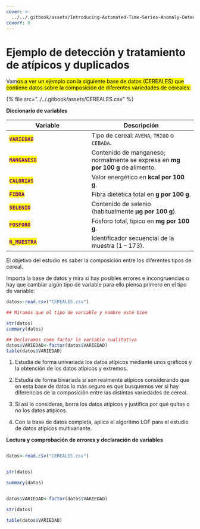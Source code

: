 ```yaml
---
cover: >-
  ../../.gitbook/assets/Introducing-Automated-Time-Series-Anomaly-Detection_blog_Image_v.1.0.webp
coverY: 0
---
```


# Ejemplo de detección y tratamiento de atípicos y duplicados

Vam<mark style="background-color:yellow;">os a ver un ejemplo con la siguiente base de datos (CEREALES) que contiene datos sobre la composición de diferentes variedades de cereales:</mark>&#x20;

{% file src="../../.gitbook/assets/CEREALES.csv" %}

**Diccionario de variables**

<table><thead><tr><th width="205.40625">Variable</th><th>Descripción</th></tr></thead><tbody><tr><td><mark style="color:purple;"><strong><code>VARIEDAD</code></strong></mark></td><td>Tipo de cereal: <code>AVENA</code>, <code>TRIGO</code> o <code>CEBADA</code>.</td></tr><tr><td><mark style="color:purple;"><strong><code>MANGANESO</code></strong></mark></td><td>Contenido de manganeso; normalmente se expresa en <strong>mg por 100 g</strong> de alimento.</td></tr><tr><td><mark style="color:purple;"><strong><code>CALORIAS</code></strong></mark></td><td>Valor energético en <strong>kcal por 100 g</strong>.</td></tr><tr><td><mark style="color:purple;"><strong><code>FIBRA</code></strong></mark></td><td>Fibra dietética total en <strong>g por 100 g</strong>.</td></tr><tr><td><mark style="color:purple;"><strong><code>SELENIO</code></strong></mark></td><td>Contenido de selenio (habitualmente <strong>µg por 100 g</strong>).</td></tr><tr><td><mark style="color:purple;"><strong><code>FOSFORO</code></strong></mark></td><td>Fósforo total, típico en <strong>mg por 100 g</strong>.</td></tr><tr><td><mark style="color:purple;"><strong><code>N_MUESTRA</code></strong></mark></td><td>Identificador secuencial de la muestra (1 – 173).</td></tr></tbody></table>

El objetivo del estudio es saber la composición entre los diferentes tipos de cereal.&#x20;

Importa la base de datos y mira si hay posibles errores e incongruencias o hay que cambiar algún tipo de variable para ello piensa primero en el tipo de variable:

```r
datos<-read.csv("CEREALES.csv")

## Miramos que el tipo de variable y nombre esté bien 

str(datos)
summary(datos)

## Declaramos como factor la variable cualitativa
datos$VARIEDAD<-factor(datos$VARIEDAD)
table(datos$VARIEDAD)

```





1. Estudia de forma univariada los datos atípicos mediante unos gráficos y la obtención de los datos atípicos y extremos.&#x20;



1. Estudia de forma bivariada si son realmente atípicos considerando que en esta base de datos lo más seguro es que busquemos ver si hay diferencias de la composición entre las distintas variedades de cereal.&#x20;
2. Si así lo consideras, borra los datos atípicos y justifica por qué quitas o no los datos atípicos.
3. Con la base de datos completa, aplica el algoritmo LOF para el estudio de datos atípicos multivariante.&#x20;

**Lectura y comprobación de errores y declaración de variables**

```r
datos<-read.csv("CEREALES.csv")

str(datos)
summary(datos)
datos$VARIEDAD<-factor(datos$VARIEDAD)
str(datos)
table(datos$VARIEDAD)

```

